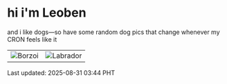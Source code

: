 # hi i'm Leoben

and i like dogs—so have some random dog pics that change whenever my CRON feels like it

|  |  |
|--------|----------|
| ![Borzoi](https://random-dog-vercel.vercel.app/api/random-borzoi?v=1756583081) | ![Labrador](https://random-dog-vercel.vercel.app/api/random-labrador?v=1756583081) |

Last updated: 2025-08-31 03:44 PHT
